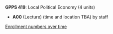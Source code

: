**GPPS 419**: Local Political Economy (4 units)

- **A00** (Lecture) (time and location TBA) by staff

[Enrollment numbers over time](./GPPS419.tsv)
